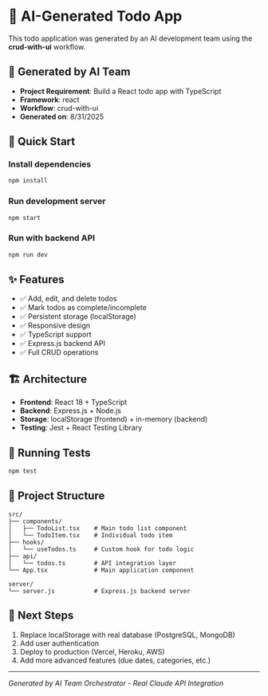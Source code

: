 # 📝 AI-Generated Todo App

This todo application was generated by an AI development team using the **crud-with-ui** workflow.

## 🤖 Generated by AI Team

- **Project Requirement**: Build a React todo app with TypeScript
- **Framework**: react
- **Workflow**: crud-with-ui
- **Generated on**: 8/31/2025

## 🚀 Quick Start

### Install dependencies
```bash
npm install
```

### Run development server
```bash
npm start
```

### Run with backend API
```bash
npm run dev
```

## ✨ Features

- ✅ Add, edit, and delete todos
- ✅ Mark todos as complete/incomplete  
- ✅ Persistent storage (localStorage)
- ✅ Responsive design
- ✅ TypeScript support
- ✅ Express.js backend API
- ✅ Full CRUD operations

## 🏗️ Architecture

- **Frontend**: React 18 + TypeScript
- **Backend**: Express.js + Node.js
- **Storage**: localStorage (frontend) + in-memory (backend)
- **Testing**: Jest + React Testing Library

## 🧪 Running Tests

```bash
npm test
```

## 📁 Project Structure

```
src/
├── components/
│   ├── TodoList.tsx    # Main todo list component
│   └── TodoItem.tsx    # Individual todo item
├── hooks/
│   └── useTodos.ts     # Custom hook for todo logic
├── api/
│   └── todos.ts        # API integration layer
└── App.tsx             # Main application component

server/
└── server.js           # Express.js backend server
```

## 🎯 Next Steps

1. Replace localStorage with real database (PostgreSQL, MongoDB)
2. Add user authentication
3. Deploy to production (Vercel, Heroku, AWS)
4. Add more advanced features (due dates, categories, etc.)

---

*Generated by AI Team Orchestrator - Real Claude API Integration*
